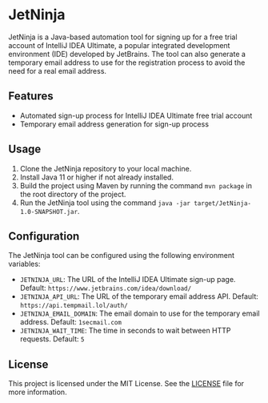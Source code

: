 # JetNinja

JetNinja is a Java-based automation tool for signing up for a free trial account of IntelliJ IDEA Ultimate, a popular integrated development environment (IDE) developed by JetBrains. The tool can also generate a temporary email address to use for the registration process to avoid the need for a real email address.

## Features

- Automated sign-up process for IntelliJ IDEA Ultimate free trial account
- Temporary email address generation for sign-up process

## Usage

1. Clone the JetNinja repository to your local machine.
2. Install Java 11 or higher if not already installed.
3. Build the project using Maven by running the command `mvn package` in the root directory of the project.
4. Run the JetNinja tool using the command `java -jar target/JetNinja-1.0-SNAPSHOT.jar`.

## Configuration

The JetNinja tool can be configured using the following environment variables:

- `JETNINJA_URL`: The URL of the IntelliJ IDEA Ultimate sign-up page. Default: `https://www.jetbrains.com/idea/download/`
- `JETNINJA_API_URL`: The URL of the temporary email address API. Default: `https://api.tempmail.lol/auth/`
- `JETNINJA_EMAIL_DOMAIN`: The email domain to use for the temporary email address. Default: `1secmail.com`
- `JETNINJA_WAIT_TIME`: The time in seconds to wait between HTTP requests. Default: `5`

## License

This project is licensed under the MIT License. See the [LICENSE](LICENSE) file for more information.
